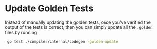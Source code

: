 # Update Golden Tests

Instead of manually updating the golden tests, once you've verified the output of the tests is correct, then you
can simply update all the `.golden` files by running

```bash
 go test ./compiler/internal/codegen -golden-update
```
